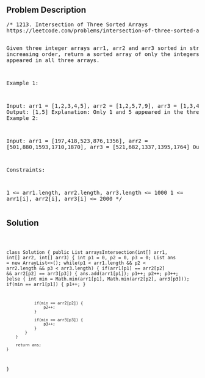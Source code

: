 <!--
<style>
  body { font-family: Arial, sans-serif; }
  .container { max-width: 744px; margin: 0 auto; padding: 10px; }
  .comment-block { background-color: #f9f9f9; padding: 10px; border-left: 5px solid #ccc; max-width: 100%; margin: 20px auto; overflow-wrap: break-word; white-space: pre-wrap; }
  .code-block { background-color: #f4f4f4; padding: 10px; border: 1px solid #ddd; max-width: 100%; margin: 20px auto; overflow-wrap: break-word; white-space: pre-wrap; }
</style>
-->

<div class='container'>
<h2>Problem Description</h2>
<div class='comment-block'>
<pre>
/* 1213. Intersection of Three Sorted Arrays
https://leetcode.com/problems/intersection-of-three-sorted-arrays/

Given three integer arrays arr1, arr2 and arr3 sorted in strictly increasing order, 
return a sorted array of only the integers that appeared in all three arrays.

 

Example 1:

Input: arr1 = [1,2,3,4,5], arr2 = [1,2,5,7,9], arr3 = [1,3,4,5,8]
Output: [1,5]
Explanation: Only 1 and 5 appeared in the three arrays.
Example 2:

Input: arr1 = [197,418,523,876,1356], arr2 = [501,880,1593,1710,1870], arr3 = [521,682,1337,1395,1764]
Output: []
 

Constraints:

1 <= arr1.length, arr2.length, arr3.length <= 1000
1 <= arr1[i], arr2[i], arr3[i] <= 2000
*/
</pre>
</div>

<h2>Solution</h2>
<div class='code-block'>
<pre><code class='language-java'>

class Solution {
    public List<Integer> arraysIntersection(int[] arr1, int[] arr2, int[] arr3) {
        int p1 = 0, p2 = 0, p3 = 0;
        List<Integer> ans = new ArrayList<>();
        while(p1 < arr1.length && p2 < arr2.length && p3 < arr3.length) {
            if(arr1[p1] == arr2[p2] && arr2[p2] == arr3[p3]) {
                ans.add(arr1[p1]);
                p1++;
                p2++;
                p3++;
            }else {
                int min = Math.min(arr1[p1], Math.min(arr2[p2], arr3[p3]));
                if(min == arr1[p1]) {
                    p1++;
                }
                
                if(min == arr2[p2]) {
                    p2++;
                }
                
                if(min == arr3[p3]) {
                    p3++;
                }
            }
        }
        
        return ans;
    }
}</code></pre>
</div>
</div>
